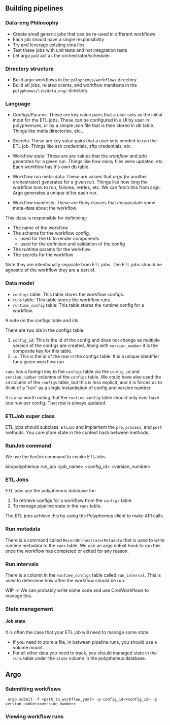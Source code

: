 ## Building pipelines 

### Data-eng Philosophy

- Create small generic jobs that can be re-used in different workflows 
- Each job should have a single responsibility
- Try and leverage existing etna libs
- Test these jobs with unit tests and not integration tests
- Let argo just act as the orchestrator/scheduler. 

### Directory structure 

- Build argo workflows in the `polyphemus/workflows` directory.
- Build etl jobs, related clients, and workflow manifests in the `polyphemus/lib/data_eng/` directory.

### Language 

- Configs/Params: These are key value pairs that a *user* sets as the initial input for the ETL jobs. These can be configured in a UI by user in polyphemues, or by a simple json file that is then stored in db table. Things like metis directories, etc...

- Secrets: These are key value pairs that a *user* sets needed to run the ETL job. Things like ssh credentials, sftp credentials, etc.

- Workflow state: These are are values that the *workflow* and *jobs* generates for a given run. Things like how many files were updated, etc. Each workflow has it's own db table.

- Workflow run meta-data: These are values that *argo* (or another orchestrator) generates for a given run. Things like how long the workflow took to run, failures, retries, etc. We can fetch this from argo. Argo generates a unique id for each run. 

- Workflow manifests: These are Ruby classes that encapsulate some meta-data about the workflow.

This class is responsible for definining:

- The name of the workflow
- The schema for the workflow config,
    - used for the UI to render components 
    - used for the definition and validation of the config
- The runtime params for the workflow
- The secrets for the workflow

Note they are intentionally separate from ETL jobs. The ETL jobs should be agnostic of the workflow they are a part of.

### Data model

- `configs` table: This table stores the workflow configs.
- `runs` table: This table stores the workflow runs. 
- `runtime_config` table: This table stores the runtime config for a workflow.

A note on the configs table and ids.

There are two ids in the configs table.

1. `config_id`: This is the id of the config and does not change as multiple version of the configs are created.  Along with `version_number` it is the composite key for this table. 
2. `id`: This is the id of the row in the configs table. It is a unique identifier for a given workflow run.

`runs` has a foreign key to the `configs` table via the `config_id` and `version_number` columns of the `configs` table. We could have also used the `id` column of the `configs` table, but this is less explicit, and it is forces us to think of a "run" as a single instantiation of config and version number.

It is also worth noting that the `runtime_config` table should only ever have one row per config. That row is always updated.

### ETLJob super class

ETL jobs should subclass: `ETLJob` and implement the `pre`, `process`, and `post` methods.
You care store state in the context hash between methods.

### RunJob command

We use the `RunJob` command to invoke ETLJobs.

bin/polyphemus run_job <workflow> <job_name> <config_id> <version_number>

### ETL Jobs

ETL jobs use the polyphemus database for:

1. To retrieve configs for a workflow from the `configs` table.
2. To manage pipeline state in the `runs` table.

The ETL jobs achieve this by using the Polyphemus client to make API calls.

### Run metadata

There is a command called `RecordOrchestratorMetadata` that is used to write runtime metadata to the `runs` table.
We use an argo onExit hook to run this once the workflow has completed or exited for any reason.

### Run intervals

There is a column in the `runtime_configs` table called `run_interval`. This is used to determine how often the workflow should be run.

WIP -> We can probably write some code and use CronWorkflows to manage this.

### State management

#### Job state

It is often the case that your ETL job will need to manage some state. 
- If you need to store a file, in between pipeline runs, you should use a volume mount.
- For all other data you need to track, you should managed state in the `runs` table under the `state` column in the polyphemus database.

## Argo

### Submitting workflows

``` argo submit -f <path_to_workflow_yaml> -p config_id=<config_id> -p version_number=<version_number>```

### Viewing workflow runs
